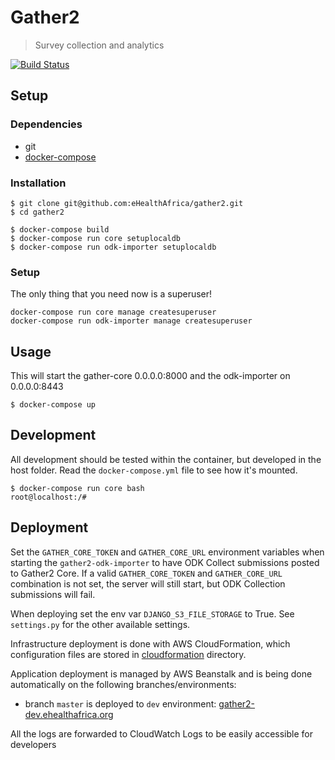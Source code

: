 # Gather2

> Survey collection and analytics

[![Build Status](https://travis-ci.org/eHealthAfrica/gather2.svg?branch=master)](https://travis-ci.org/eHealthAfrica/gather2)

## Setup

### Dependencies

- git
- [docker-compose](https://docs.docker.com/compose/)

### Installation

```
$ git clone git@github.com:eHealthAfrica/gather2.git
$ cd gather2

$ docker-compose build
$ docker-compose run core setuplocaldb
$ docker-compose run odk-importer setuplocaldb
```

### Setup

The only thing that you need now is a superuser!
```
docker-compose run core manage createsuperuser
docker-compose run odk-importer manage createsuperuser
```

## Usage

This will start the gather-core 0.0.0.0:8000 and the odk-importer on 0.0.0.0:8443


```
$ docker-compose up
```

## Development

All development should be tested within the container, but developed in the host folder. Read the `docker-compose.yml` file to see how it's mounted.
```
$ docker-compose run core bash
root@localhost:/#
```

## Deployment

Set the `GATHER_CORE_TOKEN` and `GATHER_CORE_URL` environment variables when starting the `gather2-odk-importer` to have ODK Collect submissions posted to Gather2 Core.
If a valid `GATHER_CORE_TOKEN` and `GATHER_CORE_URL` combination is not set, the server will still start, but ODK Collection submissions will fail.

When deploying set the env var `DJANGO_S3_FILE_STORAGE` to True. See `settings.py` for the other available settings.

Infrastructure deployment is done with AWS CloudFormation, which configuration files are stored in [cloudformation](cloudformation) directory.

Application deployment is managed by AWS Beanstalk and is being done automatically on the following branches/environments:
- branch `master` is deployed to `dev` environment: [gather2-dev.ehealthafrica.org](https://gather2-dev.ehealthafrica.org)

All the logs are forwarded to CloudWatch Logs to be easily accessible for developers
